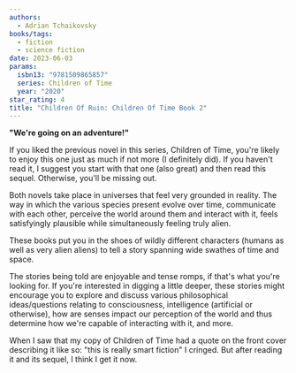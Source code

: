```yaml
---
authors:
  - Adrian Tchaikovsky
books/tags:
  - fiction
  - science fiction
date: 2023-06-03
params:
  isbn13: "9781509865857"
  series: Children of Time
  year: "2020"
star_rating: 4
title: "Children Of Ruin: Children Of Time Book 2"
---
```


**"We're going on an adventure!"**

If you liked the previous novel in this series, Children of Time, you're likely to enjoy this one just as much if not more (I definitely did). If you haven't read it, I suggest you start with that one (also great) and then read this sequel. Otherwise, you'll be missing out.

<!--more-->

Both novels take place in universes that feel very grounded in reality. The way in which the various species present evolve over time, communicate with each other, perceive the world around them and interact with it, feels satisfyingly plausible while simultaneously feeling truly alien.

These books put you in the shoes of wildly different characters (humans as well as very alien aliens) to tell a story spanning wide swathes of time and space.

The stories being told are enjoyable and tense romps, if that's what you're looking for. If you're interested in digging a little deeper, these stories might encourage you to explore and discuss various philosophical ideas/questions relating to consciousness, intelligence (artificial or otherwise), how are senses impact our perception of the world and thus determine how we're capable of interacting with it, and more.

When I saw that my copy of Children of Time had a quote on the front cover describing it like so: "this is really smart fiction" I cringed. But after reading it and its sequel, I think I get it now.
